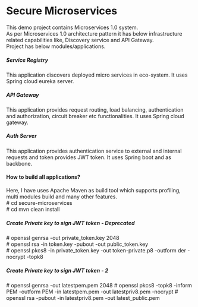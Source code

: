 # Secure Microservices
This demo project contains Microservices 1.0 system.
<br/>
As per Microservices 1.0 architecture pattern it has below infrastructure related capabilities like, Discovery service and API Gateway.
<br/>
Project has below modules/applications.<br/>

##### Service Registry
This application discovers deployed micro services in eco-system. It uses Spring cloud eureka server.
<br/>
##### API Gateway
This application provides request routing, load balancing, authentication and authorization, circuit breaker etc functionalities. It uses Spring cloud gateway.
<br/>
##### Auth Server
This application provides authentication service to external and internal requests and token provides JWT token. It uses Spring boot and as backbone.
<br/>
#### How to build all applications?

Here, I have uses Apache Maven as build tool which supports profiling, multi modules build and many other features.
<br/>
\# cd secure-microservices <br/>
\# cd mvn clean install

##### Create Private key to sign JWT token - Deprecated

\# openssl genrsa -out private_token.key 2048<br/>
\# openssl rsa -in token.key -pubout -out public_token.key<br/>
\# openssl pkcs8 -in private_token.key -out token-private.p8 -outform der -nocrypt -topk8

##### Create Private key to sign JWT token - 2
\# openssl genrsa -out latestpem.pem 2048
\# openssl pkcs8 -topk8 -inform PEM -outform PEM -in latestpem.pem -out latestpriv8.pem -nocrypt
\# openssl rsa -pubout -in latestpriv8.pem -out latest_public.pem
